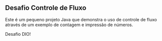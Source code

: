 ## Desafio Controle de Fluxo

Este é um pequeno projeto Java que demonstra o uso de controle de fluxo através de um exemplo de contagem e impressão de números.

Desafio DIO!